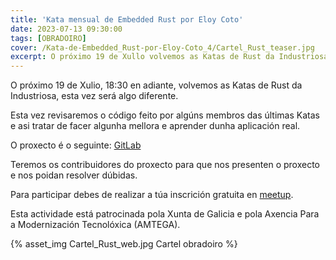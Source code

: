 ```yaml
---
title: 'Kata mensual de Embedded Rust por Eloy Coto'
date: 2023-07-13 09:30:00
tags: [OBRADOIRO]
cover: /Kata-de-Embedded_Rust-por-Eloy-Coto_4/Cartel_Rust_teaser.jpg
excerpt: O próximo 19 de Xullo volvemos as Katas de Rust da Industriosa, esta vez será algo diferente.
---
```


O próximo 19 de Xulio, 18:30 en adiante, volvemos as Katas de Rust da Industriosa, esta vez será algo diferente.

Esta vez revisaremos o código feito por algúns membros das últimas Katas e asi tratar de facer algunha mellora e aprender dunha aplicación real.

O proxecto é o seguinte: [GitLab](https://gitlab.com/scrobotics/optical-makerspace/dark-sky-meter-fw)

Teremos os contribuidores do proxecto para que nos presenten o proxecto e nos poidan resolver dúbidas.

Para participar debes de realizar a túa inscrición gratuita en [meetup](https://www.meetup.com/es-ES/aindustriosa/events/293701569/).

Esta actividade está patrocinada pola Xunta de Galicia e pola Axencia Para a Modernización Tecnolóxica (AMTEGA).


{% asset_img Cartel_Rust_web.jpg Cartel obradoiro %}
